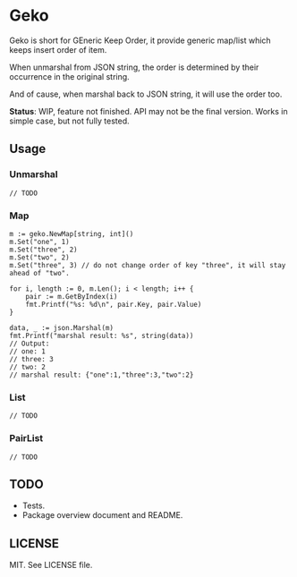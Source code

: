 # Geko

Geko is short for GEneric Keep Order, it provide generic map/list which keeps insert order of item.

When unmarshal from JSON string, the order is determined by their occurrence in the original string.

And of cause, when marshal back to JSON string, it will use the order too.

**Status**: WIP, feature not finished. API may not be the final version. Works in simple case, but not fully tested.

## Usage

### Unmarshal

```golang
// TODO
```

### Map

```golang
m := geko.NewMap[string, int]()
m.Set("one", 1)
m.Set("three", 2)
m.Set("two", 2)
m.Set("three", 3) // do not change order of key "three", it will stay ahead of "two".

for i, length := 0, m.Len(); i < length; i++ {
    pair := m.GetByIndex(i)
    fmt.Printf("%s: %d\n", pair.Key, pair.Value)
}

data, _ := json.Marshal(m)
fmt.Printf("marshal result: %s", string(data))
// Output:
// one: 1
// three: 3
// two: 2
// marshal result: {"one":1,"three":3,"two":2}
```

### List

```golang
// TODO
```

### PairList

```golang
// TODO
```

## TODO

- Tests.
- Package overview document and README.

## LICENSE

MIT. See LICENSE file.
